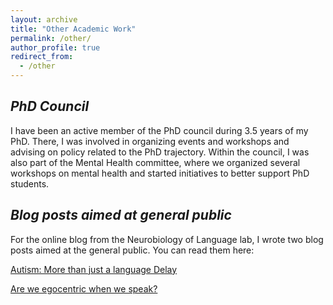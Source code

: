 ```yaml
---
layout: archive
title: "Other Academic Work"
permalink: /other/
author_profile: true
redirect_from:
  - /other
---
```


## *PhD Council*

I have been an active member of the PhD council during 3.5 years of my PhD. There, I was involved in organizing events and workshops and advising on policy related to the PhD trajectory. Within the council, I was also part of the Mental Health committee, where we organized several workshops on mental health and started initiatives to better support PhD students. 

## *Blog posts aimed at general public*

For the online blog from the Neurobiology of Language lab, I wrote two blog posts aimed at the general public. You can read them here: 

[Autism: More than just a language Delay](https://taalenhersenen.wordpress.com/2023/05/02/autism-more-than-just-a-language-delay/)

[Are we egocentric when we speak?](https://taalenhersenen.wordpress.com/2020/06/15/are-we-egocentric-when-we-speak/)

